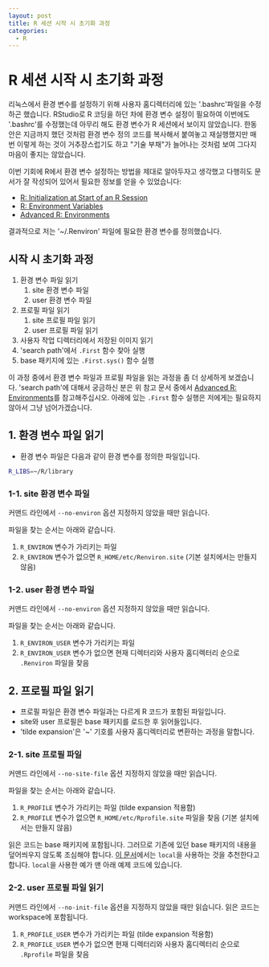 ```yaml
---
layout: post
title: R 세션 시작 시 초기화 과정
categories:
  - R
---
```


R 세션 시작 시 초기화 과정
======================

리눅스에서 환경 변수를 설정하기 위해 사용자 홈디렉터리에 있는 '.bashrc'파일을 수정하곤 했습니다.
RStudio로 R 코딩을 하던 차에 환경 변수 설정이 필요하여 이번에도 '.bashrc'를 수정했는데 아무리 해도 환경 변수가 R 세션에서 보이지 않았습니다.
한동안은 지금까지 했던 것처럼 환경 변수 정의 코드를 복사해서 붙여놓고 재실행했지만 매번 이렇게 하는 것이 거추장스럽기도 하고 "기술 부채"가 늘어나는 것처럼 보여 그다지 마음이 좋지는 않았습니다.

이번 기회에 R에서 환경 변수 설정하는 방법을 제대로 알아두자고 생각했고 다행히도 문서가 잘 작성되어 있어서 필요한 정보를 얻을 수 있었습니다:
- [R: Initialization at Start of an R Session](https://stat.ethz.ch/R-manual/R-devel/library/base/html/Startup.html)
- [R: Environment Variables](https://stat.ethz.ch/R-manual/R-devel/library/base/html/EnvVar.html)
- [Advanced R: Environments](http://adv-r.had.co.nz/Environments.html)


결과적으로 저는 '~/.Renviron' 파일에 필요한 환경 변수를 정의했습니다.


## 시작 시 초기화 과정

1. 환경 변수 파일 읽기
    1. site 환경 변수 파일
    2. user 환경 변수 파일
2. 프로필 파일 읽기
    1. site 프로필 파일 읽기
    2. user 프로필 파일 읽기
3. 사용자 작업 디렉터리에서 저장된 이미지 읽기
4. 'search path'에서 `.First` 함수 찾아 실행
5. base 패키지에 있는 `.First.sys()` 함수 실행

이 과정 중에서 환경 변수 파일과 프로필 파일을 읽는 과정을 좀 더 상세하게 보겠습니다.
'search path'에 대해서 궁금하신 분은 위 참고 문서 중에서 [Advanced R: Environments](http://adv-r.had.co.nz/Environments.html)를 참고해주십시오.
아래에 있는 `.First` 함수 실행은 저에게는 필요하지 않아서 그냥 넘어가겠습니다.


## 1. 환경 변수 파일 읽기

- 환경 변수 파일은 다음과 같이 환경 변수를 정의한 파일입니다.
```bash
R_LIBS=~/R/library
```

### 1-1. site 환경 변수 파일

커맨드 라인에서 `--no-environ` 옵션 지정하지 않았을 때만 읽습니다.

파일을 찾는 순서는 아래와 같습니다.
1. `R_ENVIRON` 변수가 가리키는 파일
2. `R_ENVIRON` 변수가 없으면 `R_HOME/etc/Renviron.site` (기본 설치에서는 만들지 않음)

### 1-2. user 환경 변수 파일

커맨드 라인에서 `--no-environ` 옵션 지정하지 않았을 때만 읽습니다.

파일을 찾는 순서는 아래와 같습니다.
1. `R_ENVIRON_USER` 변수가 가리키는 파일
2. `R_ENVIRON_USER` 변수가 없으면 현재 디렉터리와 사용자 홈디렉터리 순으로 `.Renviron` 파일을 찾음


## 2. 프로필 파일 읽기

- 프로필 파일은 환경 변수 파일과는 다르게 R 코드가 포함된 파일입니다.
- site와 user 프로필은 base 패키지를 로드한 후 읽어들입니다.
- 'tilde expansion'은 '~' 기호를 사용자 홈디렉터리로 변환하는 과정을 말합니다.

### 2-1. site 프로필 파일

커맨드 라인에서 `--no-site-file` 옵션 지정하지 않았을 때만 읽습니다.

파일을 찾는 순서는 아래와 같습니다.
1. `R_PROFILE` 변수가 가리키는 파일 (tilde expansion 적용함)
2. `R_PROFILE` 변수가 없으면 `R_HOME/etc/Rprofile.site` 파일을 찾음 (기본 설치에서는 만들지 않음)

읽은 코드는 base 패키지에 포함됩니다.
그러므로 기존에 있던 base 패키지의 내용을 덮어씌우지 않도록 조심해야 합니다.
[이 문서](https://stat.ethz.ch/R-manual/R-devel/library/base/html/Startup.html)에서는 `local`을 사용하는 것을 추천한다고 합니다.
`local`을 사용한 예가 맨 아래 예제 코드에 있습니다.

### 2-2. user 프로필 파일 읽기

커맨드 라인에서 `--no-init-file` 옵션을 지정하지 않았을 때만 읽습니다.
읽은 코드는 workspace에 포함됩니다.

1. `R_PROFILE_USER` 변수가 가리키는 파일 (tilde expansion 적용함)
2. `R_PROFILE_USER` 변수가 없으면 현재 디렉터리와 사용자 홈디렉터리 순으로 `.Rprofile` 파일을 찾음

